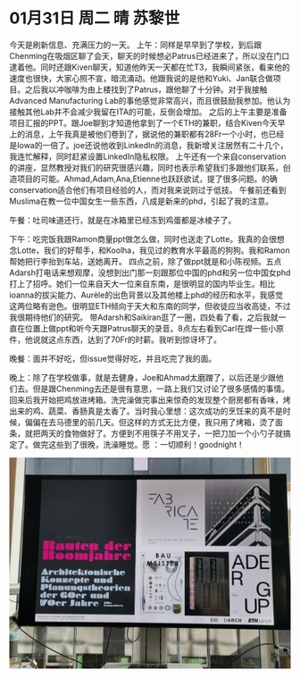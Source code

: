 # 01月31日 周二 晴 苏黎世

今天是刷新信息、充满压力的一天。
上午：同样是早早到了学校，到后跟Chenming在吸烟区聊了会天，聊天的时候想必Patrus已经进来了，所以没在门口逮着他。同时还跟Kiven聊天，知道他昨天一天都在忙T3，我瞬间紧张，看来他的速度也很快，大家心照不宣，暗流涌动。他跟我说的是他和Yuki、Jan联合做项目。之后我以冲咖啡为由上楼找到了Patrus，跟他聊了十分钟。对于我接触Advanced Manufacturing Lab的事他感觉非常高兴，而且很鼓励我参加。他认为接触其他Lab并不会减少我留在ITA的可能，反倒会增加。
之后的上午主要是准备项目汇报的PPT。跟Joe聊到才知道他拿到了一个ETH的兼职，结合Kiven今天早上的消息，上午我真是被他们卷到了，据说他的兼职都有28Fr一个小时，也已经是Iowa的一倍了。joe还说他收到LinkedIn的消息，我新增关注居然有二十几个，我连忙解释，同时赶紧设置LinkedIn隐私权限。
上午还有一个来自conservation的讲座，显然教授对我们的研究很感兴趣，同时也表示希望我们多跟他们联系，创造项目的可能。Ahmad,Adam,Ana,Etienne也跃跃欲试，提了很多问题。的确conservation适合他们有项目经验的人，而对我来说则过于低技。
午餐前还看到Muslima在教一位中国女生一些东西，八成是新来的phd，引起了我的注意。

午餐：吐司味道还行，就是在冰箱里已经冻到鸡蛋都是冰棱子了。

下午：吃完饭我跟Ramon商量ppt做怎么做，同时也送走了Lotte。我真的会很想念Lotte，我们的好帮手，和Koolha，我见过的教育水平最高的狗狗。我和Ramon帮她把行李抬到车站，送她离开。
四点之前，除了做ppt就是和小陈视频。五点Adarsh打电话来想观摩，没想到出门那一刻跟那位中国的phd和另一位中国女phd打上了招呼。她们一位来自天大一位来自东南，是很明显的国内毕业生。相比ioanna的拔尖能力、Aurèle的出色背景以及其他楼上phd的经历和水平，我感觉这两位略有逊色。很明显ETH倾向于天大和东南的同学，但收徒应当收高徒，不过我很期待他们的研究。
带Adarsh和Saikiran逛了一圈，四处看了看，之后我就一直在位置上做ppt和听今天跟Patrus聊天的录音。8点左右看到Carl在焊一些小原件，他说就这点东西，达到了70Fr的时薪。我听到惊讶坏了。

晚餐：面并不好吃，但issue觉得好吃，并且吃完了我的面。

晚上：除了在学校做事，就是去健身，Joe和Ahmad太磨蹭了，以后还是少跟他们去。但是跟Chenming去还是很有意思，一路上我们又讨论了很多感情的事情。回来后我开始把鸡放进烤箱。洗完澡做完事出来惊奇的发现整个厨房都有香味，烤出来的鸡、蔬菜、香肠真是太香了。当时我心里想：这次成功的烹饪来的真不是时候，偏偏在去马德里的前几天。但这样的方式无比方便，我只用了烤箱，烫了面条，就把两天的食物做好了。方便到不用筷子不用叉子，一把刀加一个小勺子就搞定了。做完这些到了很晚，洗澡睡觉。愿 ：一切顺利！goodnight！


![image](images\\63d9b1c351f8fd99cf98ae1f.jpg)




